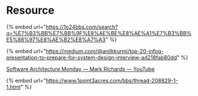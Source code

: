 # Resource

{% embed url="https://1o24bbs.com/search?q=%E7%B3%BB%E7%BB%9F%E8%AE%BE%E8%AE%A1%E7%B3%BB%E5%88%97%E8%AE%B2%E8%A7%A3" %}

{% embed url="https://medium.com/@anilkkurmi/top-20-infoq-presentation-to-prepare-for-system-design-interview-ad218fab80dd" %}

 [Software Architecture Monday — Mark Richards — YouTube](https://www.youtube.com/playlist?list=PLdsOZAx8I5umhnn5LLTNJbFgwA3xbycar)

{% embed url="https://www.1point3acres.com/bbs/thread-208829-1-1.html" %}






